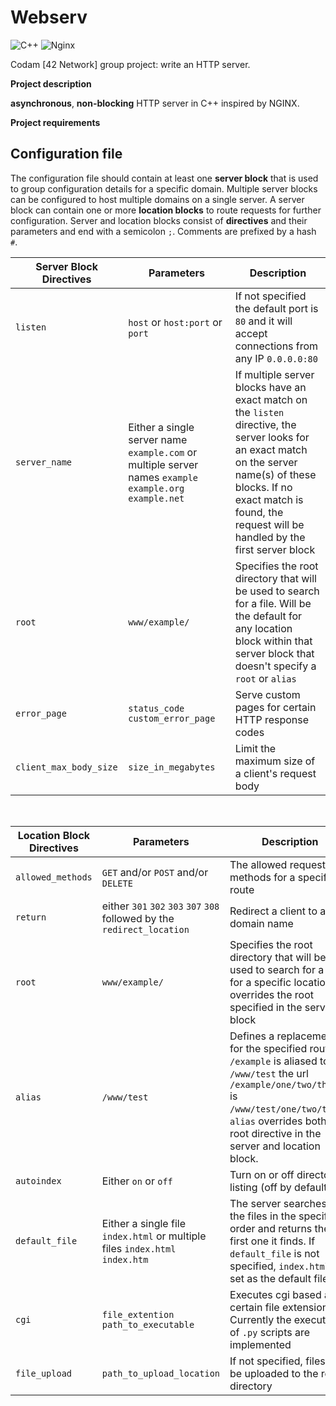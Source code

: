 # Webserv

![C++](https://img.shields.io/badge/c++-%2300599C.svg?style=for-the-badge&logo=c%2B%2B&logoColor=white) ![Nginx](https://img.shields.io/badge/nginx-%23009639.svg?style=for-the-badge&logo=nginx&logoColor=white)

Codam [42 Network] group project: write an HTTP server.

__Project description__

**asynchronous**, **non-blocking** HTTP server in C++ inspired by NGINX.

__Project requirements__

## Configuration file

The configuration file should contain at least one **server block** that is used to group configuration details for a specific domain. Multiple server blocks can be configured to host multiple domains on a single server. A server block can contain one or more **location blocks** to route requests for further configuration. Server and location blocks consist of **directives** and their parameters and end with a semicolon `;`. Comments are prefixed by a hash `#`.

| Server Block Directives | Parameters | Description
| ------ | ------ | ------ |
| `listen` | `host` or `host:port` or `port`| If not specified the default port is `80` and it will accept connections from any IP `0.0.0.0:80` |
| `server_name` | Either a single server name `example.com` or multiple server names `example` `example.org` `example.net` | If multiple server blocks have an exact match on the `listen` directive, the server looks for an exact match on the server name(s) of these blocks. If no exact match is found, the request will be handled by the first server block |
| `root` | `www/example/`  | Specifies the root directory that will be used to search for a file. Will be the default for any location block within that server block that doesn't specify a `root` or `alias` |
| `error_page` | `status_code` `custom_error_page` | Serve custom pages for certain HTTP response codes |
| `client_max_body_size` | `size_in_megabytes` | Limit the maximum size of a client's request body |

<br>

| Location Block Directives | Parameters | Description
| ------ | ------ | ------ |
| `allowed_methods` | `GET` and/or `POST` and/or `DELETE` | The allowed request methods for a specific route |
| `return` | either `301` `302` `303` `307` `308` followed by the `redirect_location` | Redirect a client to a new domain name |
| `root` | `www/example/` | Specifies the root directory that will be used to search for a file for a specific location. It overrides the root specified in the server block |
| `alias` | `/www/test` | Defines a replacement for the specified route. If `/example` is aliased to `/www/test` the url `/example/one/two/three` is `/www/test/one/two/three`. `alias` overrides both the root directive in the server and location block. |
| `autoindex` | Either `on` or `off` | Turn on or off directory listing (off by default) |
| `default_file` | Either a single file `index.html` or multiple files `index.html` `index.htm` | The server searches for the files in the specified order and returns the first one it finds. If `default_file` is not specified, `index.html` is set as the default file |
| `cgi` | `file_extention` `path_to_executable` | Executes cgi based an a certain file extension. Currently the execution of `.py` scripts are implemented |
| `file_upload` | `path_to_upload_location` | If not specified, files will be uploaded to the root directory |
